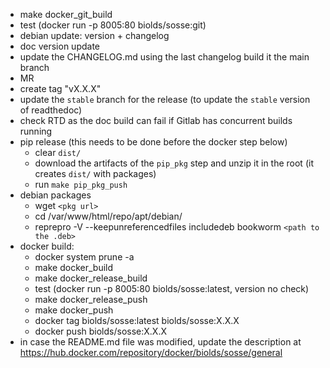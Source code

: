 - make docker_git_build
- test (docker run -p 8005:80 biolds/sosse:git)
- debian update: version + changelog
- doc version update
- update the CHANGELOG.md using the last changelog build it the main branch
- MR
- create tag "vX.X.X"
- update the `stable` branch for the release (to update the `stable` version of readthedoc)
- check RTD as the doc build can fail if Gitlab has concurrent builds running
- pip release (this needs to be done before the docker step below)
  - clear `dist/`
  - download the artifacts of the `pip_pkg` step and unzip it in the root (it creates `dist/` with packages)
  - run `make pip_pkg_push`
- debian packages
  - wget `<pkg url>`
  - cd /var/www/html/repo/apt/debian/
  - reprepro -V --keepunreferencedfiles includedeb bookworm `<path to the .deb>`
- docker build:
  - docker system prune -a
  - make docker_build
  - make docker_release_build
  - test (docker run -p 8005:80 biolds/sosse:latest, version no check)
  - make docker_release_push
  - make docker_push
  - docker tag biolds/sosse:latest biolds/sosse:X.X.X
  - docker push biolds/sosse:X.X.X
- in case the README.md file was modified, update the description at https://hub.docker.com/repository/docker/biolds/sosse/general

